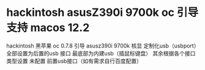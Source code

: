 # hackintosh asusZ390i 9700k oc 引导 支持 macos 12.2 
hackintosh 黑苹果 oc 0.7.8 引导 asusz390i 9700k 核显 定制化usb（usbport）
全部设置为后置的usb 接口 最底部为内建usb（插鼠标键盘） 其余根据各个接口类型设置 未配置 前置usb接口（如有需求自行百度配置）


